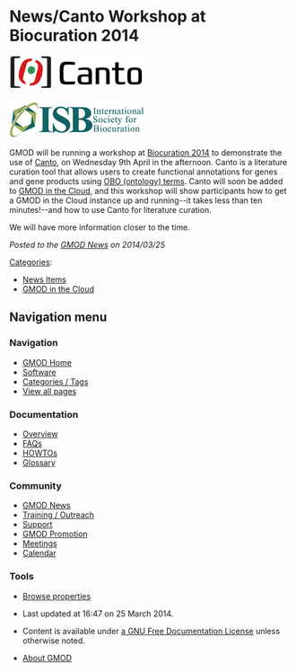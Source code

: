 



<span id="top"></span>




# <span dir="auto">News/Canto Workshop at Biocuration 2014</span>











[<img
src="https://raw.githubusercontent.com/GMOD/gmod.github.io/main/mediawiki/images/thumb/7/7e/CantoTextLogo.png/240px-CantoTextLogo.png"
srcset="https://raw.githubusercontent.com/GMOD/gmod.github.io/main/mediawiki/images/thumb/7/7e/CantoTextLogo.png/360px-CantoTextLogo.png 1.5x, https://raw.githubusercontent.com/GMOD/gmod.github.io/main/mediawiki/images/thumb/7/7e/CantoTextLogo.png/480px-CantoTextLogo.png 2x"
width="240" height="59" alt="CantoTextLogo.png" />](../Canto "Canto")


<a href="http://biocuration2014.events.oicr.on.ca/" rel="nofollow"><img
src="https://raw.githubusercontent.com/GMOD/gmod.github.io/main/mediawiki/images/8/8d/ISBLogo.jpg" width="240" height="71"
alt="ISBLogo.jpg" /></a>



GMOD will be running a workshop at
<a href="http://biocuration2014.events.oicr.on.ca/"
class="external text" rel="nofollow">Biocuration 2014</a> to demonstrate
the use of [Canto](../Canto "Canto"), on Wednesday 9th April in the
afternoon. Canto is a literature curation tool that allows users to
create functional annotations for genes and gene products using
<a href="http://www.obofoundry.org/" class="external text"
rel="nofollow">OBO (ontology) terms</a>. Canto will soon be added to
[GMOD in the Cloud](../Cloud.1 "Cloud"), and this workshop will show
participants how to get a GMOD in the Cloud instance up and running--it
takes less than ten minutes!--and how to use Canto for literature
curation.

We will have more information closer to the time.

  



*Posted to the [GMOD News](../GMOD_News "GMOD News") on 2014/03/25*






[Categories](../Special%3ACategories "Special%3ACategories"):

- [News Items](../Category%3ANews_Items "Category%3ANews Items")
- [GMOD in the
  Cloud](../Category%3AGMOD_in_the_Cloud "Category%3AGMOD in the Cloud")







## Navigation menu






### 



<a href="../Main_Page"
style="background-image: url(../../images/GMOD-cogs.png);"
title="Visit the main page"></a>


### Navigation



- <span id="n-GMOD-Home">[GMOD Home](../Main_Page)</span>
- <span id="n-Software">[Software](../GMOD_Components)</span>
- <span id="n-Categories-.2F-Tags">[Categories /
  Tags](../Categories)</span>
- <span id="n-View-all-pages">[View all
  pages](../Special:AllPages)</span>




### Documentation



- <span id="n-Overview">[Overview](../Overview)</span>
- <span id="n-FAQs">[FAQs](../Category%3AFAQ)</span>
- <span id="n-HOWTOs">[HOWTOs](../Category%3AHOWTO)</span>
- <span id="n-Glossary">[Glossary](../Glossary)</span>




### Community



- <span id="n-GMOD-News">[GMOD News](../GMOD_News)</span>
- <span id="n-Training-.2F-Outreach">[Training /
  Outreach](../Training_and_Outreach)</span>
- <span id="n-Support">[Support](../Support)</span>
- <span id="n-GMOD-Promotion">[GMOD Promotion](../GMOD_Promotion)</span>
- <span id="n-Meetings">[Meetings](../Meetings)</span>
- <span id="n-Calendar">[Calendar](../Calendar)</span>




### Tools

- <span id="t-smwbrowselink"><a href="../Special%3ABrowse/News-2FCanto_Workshop_at_Biocuration_2014"
  rel="smw-browse">Browse properties</a></span>



- <span id="footer-info-lastmod">Last updated at 16:47 on 25 March
  2014.</span>
<!-- - <span id="footer-info-viewcount">18,122 page views.</span> -->
- <span id="footer-info-copyright">Content is available under
  <a href="http://www.gnu.org/licenses/fdl-1.3.html" class="external"
  rel="nofollow">a GNU Free Documentation License</a> unless otherwise
  noted.</span>

<!-- -->

- <span id="footer-places-about">[About
  GMOD](../GMOD%3AAbout "GMOD%3AAbout")</span>

<!-- -->




